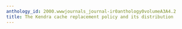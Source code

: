 ```yaml
---
anthology_id: 2000.wwwjournals_journal-ir0anthology0volumeA3A4.2
title: The Kendra cache replacement policy and its distribution
---
```

